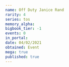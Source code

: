 ```yaml
---
name: Off Duty Janice Rand
rarity: 4
series: tos
memory_alpha:
bigbook_tier: -1
events: 0
in_portal:
date: 04/02/2021
obtained: Event
mega: true
published: true
---
```



